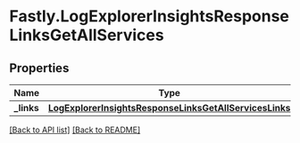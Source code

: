 # Fastly.LogExplorerInsightsResponseLinksGetAllServices

## Properties

Name | Type | Description | Notes
------------ | ------------- | ------------- | -------------
**_links** | [**LogExplorerInsightsResponseLinksGetAllServicesLinks**](LogExplorerInsightsResponseLinksGetAllServicesLinks.md) |  | [optional] 


[[Back to API list]](../../README.md#endpoints) [[Back to README]](../../README.md)
